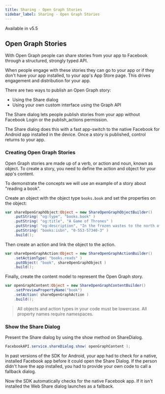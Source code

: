 ```yaml
---
title: Sharing - Open Graph Stories
sidebar_label: Sharing - Open Graph Stories
---
```


Available in v5.5

## Open Graph Stories

With Open Graph people can share stories from your app to Facebook through a structured, strongly typed API.

When people engage with these stories they can go to your app or if they don't have your app installed, to your app's App Store page. This drives engagement and distribution for your app.

There are two ways to publish an Open Graph story:

- Using the Share dialog
- Using your own custom interface using the Graph API

The Share dialog lets people publish stories from your app without Facebook Login or the publish_actions permission.

The Share dialog does this with a fast app-switch to the native Facebook for Android app installed in the device. Once a story is published, control returns to your app.



### Creating Open Graph Stories

Open Graph stories are made up of a verb, or action and noun, known as object. To create a story, you need to define the action and object for your app's content.


To demonstrate the concepts we will use an example of a story about "reading a book".

Create an object with the object type `books.book` and set the properties on the object:

```actionscript
var shareOpenGraphObject:Object = new ShareOpenGraphObjectBuilder()
    .putString( "og:type", "books.book" )
    .putString( "og:title", "A Game of Thrones" )
    .putString( "og:description", "In the frozen wastes to the north of Winterfell, sinister and supernatural forces are mustering." )
    .putString( "books:isbn", "0-553-57340-3" )
    .build();
```

Then create an action and link the object to the action.

```actionscript
var shareOpenGraphAction:Object = new ShareOpenGraphActionBuilder()
    .setActionType( "books.reads" )
    .putObject( "book", shareOpenGraphObject )
    .build();
```

Finally, create the content model to represent the Open Graph story.

```actionscript
var openGraphContent:Object = new ShareOpenGraphContentBuilder()
    .setPreviewPropertyName("book")
    .setAction( shareOpenGraphAction )
    .build();
```

>
> All objects and action types in your code must be lowercase. All property names require namespaces.
>



### Show the Share Dialog

Present the Share dialog by using the show method on ShareDialog.

```actionscript
FacebookAPI.service.shareDialog.show( openGraphContent );
```

In past versions of the SDK for Android, your app had to check for a native, installed Facebook app before it could open the Share Dialog. If the person didn't have the app installed, you had to provide your own code to call a fallback dialog.

Now the SDK automatically checks for the native Facebook app. If it isn't installed the Web Share dialog launches as a fallback.




